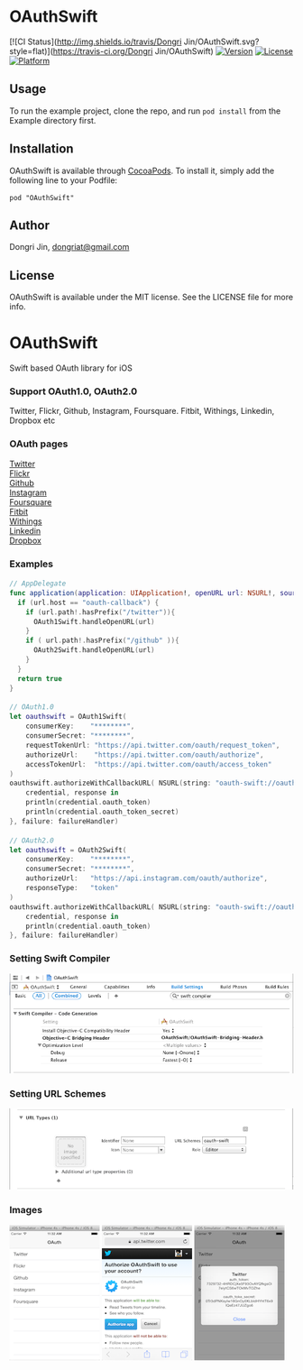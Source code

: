 # OAuthSwift

[![CI Status](http://img.shields.io/travis/Dongri Jin/OAuthSwift.svg?style=flat)](https://travis-ci.org/Dongri Jin/OAuthSwift)
[![Version](https://img.shields.io/cocoapods/v/OAuthSwift.svg?style=flat)](http://cocoadocs.org/docsets/OAuthSwift)
[![License](https://img.shields.io/cocoapods/l/OAuthSwift.svg?style=flat)](http://cocoadocs.org/docsets/OAuthSwift)
[![Platform](https://img.shields.io/cocoapods/p/OAuthSwift.svg?style=flat)](http://cocoadocs.org/docsets/OAuthSwift)

## Usage

To run the example project, clone the repo, and run `pod install` from the Example directory first.


## Installation

OAuthSwift is available through [CocoaPods](http://cocoapods.org). To install
it, simply add the following line to your Podfile:

```
pod "OAuthSwift"
```

## Author

Dongri Jin, dongriat@gmail.com

## License

OAuthSwift is available under the MIT license. See the LICENSE file for more info.


OAuthSwift
==========

Swift based OAuth library for iOS

### Support OAuth1.0, OAuth2.0

Twitter, Flickr, Github, Instagram, Foursquare. Fitbit, Withings, Linkedin, Dropbox etc

### OAuth pages

[Twitter](https://dev.twitter.com/docs/auth/oauth)  
[Flickr](https://www.flickr.com/services/api/auth.oauth.html)  
[Github](https://developer.github.com/v3/oauth)  
[Instagram](http://instagram.com/developer/authentication)  
[Foursquare](https://developer.foursquare.com/overview/auth)  
[Fitbit](https://wiki.fitbit.com/display/API/OAuth+Authentication+in+the+Fitbit+API)  
[Withings](http://oauth.withings.com/api)  
[Linkedin](https://developer.linkedin.com/documents/authentication)  
[Dropbox](https://www.dropbox.com/developers/core/docs)  

### Examples

```swift
// AppDelegate
func application(application: UIApplication!, openURL url: NSURL!, sourceApplication: String!, annotation: AnyObject!) -> Bool {
  if (url.host == "oauth-callback") {
    if (url.path!.hasPrefix("/twitter")){
      OAuth1Swift.handleOpenURL(url)
    }
    if ( url.path!.hasPrefix("/github" )){
      OAuth2Swift.handleOpenURL(url)
    }
  }
  return true
}

// OAuth1.0
let oauthswift = OAuth1Swift(
    consumerKey:    "********",
    consumerSecret: "********",
    requestTokenUrl: "https://api.twitter.com/oauth/request_token",
    authorizeUrl:    "https://api.twitter.com/oauth/authorize",
    accessTokenUrl:  "https://api.twitter.com/oauth/access_token"
)
oauthswift.authorizeWithCallbackURL( NSURL(string: "oauth-swift://oauth-callback/twitter"), success: {
    credential, response in
    println(credential.oauth_token)
    println(credential.oauth_token_secret)
}, failure: failureHandler)

// OAuth2.0
let oauthswift = OAuth2Swift(
    consumerKey:    "********",
    consumerSecret: "********",
    authorizeUrl:   "https://api.instagram.com/oauth/authorize",
    responseType:   "token"
)
oauthswift.authorizeWithCallbackURL( NSURL(string: "oauth-swift://oauth-callback/instagram"), scope: "likes+comments", state:"INSTAGRAM", success: {
    credential, response in
    println(credential.oauth_token)
}, failure: failureHandler)

```

### Setting Swift Compiler

![Image](OAuthSwiftDemo/Images/SwiftCompiler.png "Image")

### Setting URL Schemes

![Image](OAuthSwiftDemo/Images/URLSchemes.png "Image")

### Images

![Image](OAuthSwiftDemo/Images/Services.png "Image")
![Image](OAuthSwiftDemo/Images/TwitterOAuth.png "Image")
![Image](OAuthSwiftDemo/Images/TwitterOAuthTokens.png "Image")
